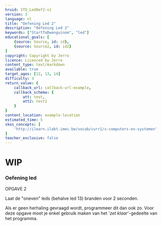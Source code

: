 ```yaml
---
hruid: STD_LedOef2-v1
version: 3
language: nl
title: "Oefening Led 2"
description: "Oefening Led 2"
keywords: ["StartToDwenguinom", "led"]
educational_goals: [
    {source: Source, id: id}, 
    {source: Source2, id: id2}
]
copyright: Copyright by Jerro
licence: Licenced by Jerro
content_type: text/markdown
available: true
target_ages: [12, 13, 14]
difficulty: 3
return_value: {
    callback_url: callback-url-example,
    callback_schema: {
        att: test,
        att2: test2
    }
}
content_location: example-location
estimated_time: 5
skos_concepts: [
    'http://ilearn.ilabt.imec.be/vocab/curr1/s-computers-en-systemen'
]
teacher_exclusive: false
---
```

# WIP
### Oefening led

OPGAVE 2

Laat de "oneven" leds (behalve led 13) branden voor 2 seconden.

Als er geen herhaling gevraagd wordt, programmeer dit dan ook zo. Voor deze opgave moet je enkel gebruik maken van het '*zet klaar*'-gedeelte van het programma.